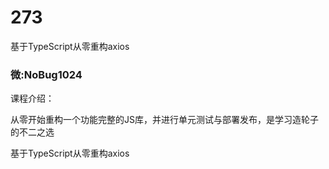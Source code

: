 # 273
基于TypeScript从零重构axios
### 微:NoBug1024 


课程介绍：

从零开始重构一个功能完整的JS库，并进行单元测试与部署发布，是学习造轮子的不二之选

基于TypeScript从零重构axios
